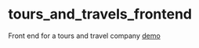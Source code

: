 # tours_and_travels_frontend
Front end for a tours and travel company [demo](https://tours-travels.netlify.com/)
